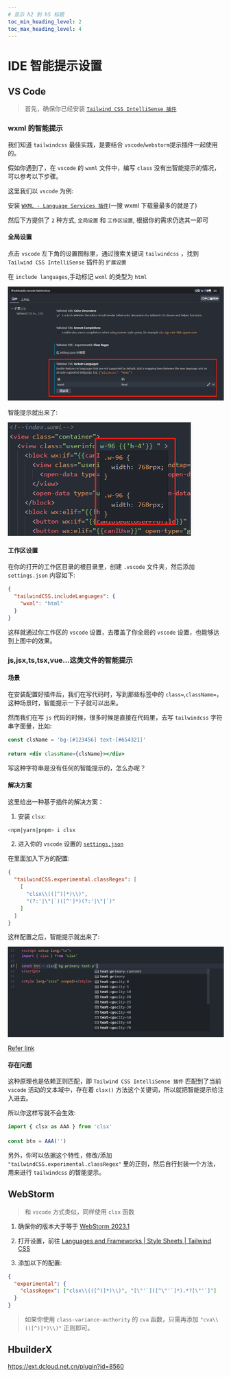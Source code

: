 ```yaml
---
# 显示 h2 到 h5 标题
toc_min_heading_level: 2
toc_max_heading_level: 4
---
```


# IDE 智能提示设置

## VS Code

> 首先，确保你已经安装 [`Tailwind CSS IntelliSense 插件`](https://marketplace.visualstudio.com/items?itemName=bradlc.vscode-tailwindcss)

### wxml 的智能提示

我们知道 `tailwindcss` 最佳实践，是要结合 `vscode`/`webstorm`提示插件一起使用的。

假如你遇到了，在 `vscode` 的 `wxml` 文件中，编写 `class` 没有出智能提示的情况，可以参考以下步骤。

这里我们以 `vscode` 为例:

安装 [`WXML - Language Services 插件`](https://marketplace.visualstudio.com/items?itemName=qiu8310.minapp-vscode)(一搜 wxml 下载量最多的就是了)

然后下方提供了 `2` 种方式, `全局设置` 和 `工作区设置`, 根据你的需求仍选其一即可

#### 全局设置

点击 `vscode` 左下角的设置图标里，通过搜索关键词 `tailwindcss` ，找到 `Tailwind CSS IntelliSense` 插件的 `扩展设置`

在 `include languages`,手动标记 `wxml` 的类型为 `html`

![如图所示](./frameworks/img/vscode-setting.png)

智能提示就出来了:

![智能提示](./frameworks/img/wxml-i.png)


#### 工作区设置

在你的打开的工作区目录的根目录里，创建 `.vscode` 文件夹，然后添加 `settings.json` 内容如下:

```json
{
  "tailwindCSS.includeLanguages": {
    "wxml": "html"
  }
}
```

这样就通过你工作区的 `vscode` 设置，去覆盖了你全局的 `vscode` 设置，也能够达到上图中的效果。

### js,jsx,ts,tsx,vue...这类文件的智能提示

#### 场景

在安装配置好插件后，我们在写代码时，写到那些标签中的 `class=`,`className=`，这种场景时，智能提示一下子就可以出来。

然而我们在写 `js` 代码的时候，很多时候是直接在代码里，去写 `tailwindcss` 字符串字面量，比如:

```jsx
const clsName = 'bg-[#123456] text-[#654321]'

return <div className={clsName}></div>
```

写这种字符串是没有任何的智能提示的，怎么办呢？

#### 解决方案

这里给出一种基于插件的解决方案：

1. 安装 `clsx`:

```bash
<npm|yarn|pnpm> i clsx
```

2. 进入你的 `vscode` 设置的 [`settings.json`](https://code.visualstudio.com/docs/getstarted/settings)

在里面加入下方的配置:

```json
{
  "tailwindCSS.experimental.classRegex": [
    [
      "clsx\\(([^)]*)\\)",
      "(?:'|\"|`)([^']*)(?:'|\"|`)"
    ]
  ]
}
```

这样配置之后，智能提示就出来了:

![智能提示](./frameworks/img/js-intelliSense.png)

[Refer link](https://github.com/lukeed/clsx#tailwind-support)

#### 存在问题

这种原理也是依赖正则匹配，即 `Tailwind CSS IntelliSense 插件` 匹配到了当前 `vscode` 活动的文本域中，存在着 `clsx()` 方法这个关键词，所以就把智能提示给注入进去。

所以你这样写就不会生效:

```js
import { clsx as AAA } from 'clsx'

const btn = AAA('')
```

另外，你可以依据这个特性，修改/添加 `"tailwindCSS.experimental.classRegex"` 里的正则，然后自行封装一个方法，用来进行 `tailwindcss` 的智能提示。


## WebStorm

> 和 `vscode` 方式类似，同样使用 `clsx` 函数

1. 确保你的版本大于等于 [WebStorm 2023.1](https://www.jetbrains.com/webstorm/whatsnew/#version-2023-1-tailwind-css-configuration)

2. 打开设置，前往 [Languages and Frameworks | Style Sheets | Tailwind CSS](https://www.jetbrains.com/help/webstorm/tailwind-css.html#ws_css_tailwind_configuration)

3. 添加以下的配置:

```json
{
  "experimental": {
    "classRegex": ["clsx\\(([^)]*)\\)", "[\"'`]([^\"'`]*).*?[\"'`]"]
  }
}
```

> 如果你使用 `class-variance-authority` 的 `cva` 函数，只需再添加 `"cva\\(([^)]*)\\)"` 正则即可。

## HbuilderX

<https://ext.dcloud.net.cn/plugin?id=8560>
